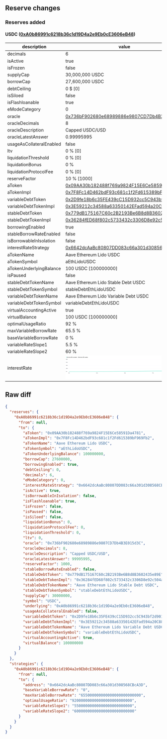 ## Reserve changes

### Reserves added

#### USDC ([0xA0b86991c6218b36c1d19D4a2e9Eb0cE3606eB48](https://etherscan.io/address/0xA0b86991c6218b36c1d19D4a2e9Eb0cE3606eB48))

| description | value |
| --- | --- |
| decimals | 6 |
| isActive | true |
| isFrozen | false |
| supplyCap | 30,000,000 USDC |
| borrowCap | 27,600,000 USDC |
| debtCeiling | 0 $ [0] |
| isSiloed | false |
| isFlashloanable | true |
| eModeCategory | 0 |
| oracle | [0x736bF902680e68989886e9807CD7Db4B3E015d3C](https://etherscan.io/address/0x736bF902680e68989886e9807CD7Db4B3E015d3C) |
| oracleDecimals | 8 |
| oracleDescription | Capped USDC/USD |
| oracleLatestAnswer | 0.99995995 |
| usageAsCollateralEnabled | false |
| ltv | 0 % [0] |
| liquidationThreshold | 0 % [0] |
| liquidationBonus | 0 % |
| liquidationProtocolFee | 0 % [0] |
| reserveFactor | 10 % [1000] |
| aToken | [0x09AA30b182488f769a9824F15E6Ce58591Da4781](https://etherscan.io/address/0x09AA30b182488f769a9824F15E6Ce58591Da4781) |
| aTokenImpl | [0x7F8Fc14D462bdF93c681c1f2Fd615389bF969Fb2](https://etherscan.io/address/0x7F8Fc14D462bdF93c681c1f2Fd615389bF969Fb2) |
| variableDebtToken | [0x2D9fe18b6c35FE439cC15D932cc5C943bf2d901E](https://etherscan.io/address/0x2D9fe18b6c35FE439cC15D932cc5C943bf2d901E) |
| variableDebtTokenImpl | [0x3E59212c34588a63350142EFad594a20C88C2CEd](https://etherscan.io/address/0x3E59212c34588a63350142EFad594a20C88C2CEd) |
| stableDebtToken | [0x779dB175167C60c2B2193Be6B8d8B3602435e89E](https://etherscan.io/address/0x779dB175167C60c2B2193Be6B8d8B3602435e89E) |
| stableDebtTokenImpl | [0x36284fED68f802c5733432c3306D8e92c504a243](https://etherscan.io/address/0x36284fED68f802c5733432c3306D8e92c504a243) |
| borrowingEnabled | true |
| stableBorrowRateEnabled | false |
| isBorrowableInIsolation | false |
| interestRateStrategy | [0x6642dcAaBc80807DD083c66a301d308568CBcA3D](https://etherscan.io/address/0x6642dcAaBc80807DD083c66a301d308568CBcA3D) |
| aTokenName | Aave Ethereum Lido USDC |
| aTokenSymbol | aEthLidoUSDC |
| aTokenUnderlyingBalance | 100 USDC [100000000] |
| isPaused | false |
| stableDebtTokenName | Aave Ethereum Lido Stable Debt USDC |
| stableDebtTokenSymbol | stableDebtEthLidoUSDC |
| variableDebtTokenName | Aave Ethereum Lido Variable Debt USDC |
| variableDebtTokenSymbol | variableDebtEthLidoUSDC |
| virtualAccountingActive | true |
| virtualBalance | 100 USDC [100000000] |
| optimalUsageRatio | 92 % |
| maxVariableBorrowRate | 65.5 % |
| baseVariableBorrowRate | 0 % |
| variableRateSlope1 | 5.5 % |
| variableRateSlope2 | 60 % |
| interestRate | ![ir](/.assets/964cf35b8d3a35020a80b38115449e51d8c0ae34.svg) |


## Raw diff

```json
{
  "reserves": {
    "0xA0b86991c6218b36c1d19D4a2e9Eb0cE3606eB48": {
      "from": null,
      "to": {
        "aToken": "0x09AA30b182488f769a9824F15E6Ce58591Da4781",
        "aTokenImpl": "0x7F8Fc14D462bdF93c681c1f2Fd615389bF969Fb2",
        "aTokenName": "Aave Ethereum Lido USDC",
        "aTokenSymbol": "aEthLidoUSDC",
        "aTokenUnderlyingBalance": 100000000,
        "borrowCap": 27600000,
        "borrowingEnabled": true,
        "debtCeiling": 0,
        "decimals": 6,
        "eModeCategory": 0,
        "interestRateStrategy": "0x6642dcAaBc80807DD083c66a301d308568CBcA3D",
        "isActive": true,
        "isBorrowableInIsolation": false,
        "isFlashloanable": true,
        "isFrozen": false,
        "isPaused": false,
        "isSiloed": false,
        "liquidationBonus": 0,
        "liquidationProtocolFee": 0,
        "liquidationThreshold": 0,
        "ltv": 0,
        "oracle": "0x736bF902680e68989886e9807CD7Db4B3E015d3C",
        "oracleDecimals": 8,
        "oracleDescription": "Capped USDC/USD",
        "oracleLatestAnswer": 99995995,
        "reserveFactor": 1000,
        "stableBorrowRateEnabled": false,
        "stableDebtToken": "0x779dB175167C60c2B2193Be6B8d8B3602435e89E",
        "stableDebtTokenImpl": "0x36284fED68f802c5733432c3306D8e92c504a243",
        "stableDebtTokenName": "Aave Ethereum Lido Stable Debt USDC",
        "stableDebtTokenSymbol": "stableDebtEthLidoUSDC",
        "supplyCap": 30000000,
        "symbol": "USDC",
        "underlying": "0xA0b86991c6218b36c1d19D4a2e9Eb0cE3606eB48",
        "usageAsCollateralEnabled": false,
        "variableDebtToken": "0x2D9fe18b6c35FE439cC15D932cc5C943bf2d901E",
        "variableDebtTokenImpl": "0x3E59212c34588a63350142EFad594a20C88C2CEd",
        "variableDebtTokenName": "Aave Ethereum Lido Variable Debt USDC",
        "variableDebtTokenSymbol": "variableDebtEthLidoUSDC",
        "virtualAccountingActive": true,
        "virtualBalance": 100000000
      }
    }
  },
  "strategies": {
    "0xA0b86991c6218b36c1d19D4a2e9Eb0cE3606eB48": {
      "from": null,
      "to": {
        "address": "0x6642dcAaBc80807DD083c66a301d308568CBcA3D",
        "baseVariableBorrowRate": "0",
        "maxVariableBorrowRate": "655000000000000000000000000",
        "optimalUsageRatio": "920000000000000000000000000",
        "variableRateSlope1": "55000000000000000000000000",
        "variableRateSlope2": "600000000000000000000000000"
      }
    }
  }
}
```
